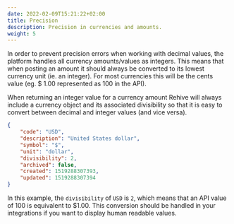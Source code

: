 ```yaml
---
date: 2022-02-09T15:21:22+02:00
title: Precision
description: Precision in currencies and amounts.
weight: 5
---
```


In order to prevent precision errors when working with decimal values, the platform handles all currency amounts/values as integers. This means that when posting an amount it should always be converted to its lowest currency unit (ie. an integer). For most currencies this will be the cents value (eg. $ 1.00 represented as 100 in the API).

When returning an integer value for a currency amount Rehive will always include a currency object and its associated divisibility so that it is easy to convert between decimal and integer values (and vice versa).

```json
{
    "code": "USD",
    "description": "United States dollar",
    "symbol": "$",
    "unit": "dollar",
    "divisibility": 2,
    "archived": false,
    "created": 1519288307393,
    "updated": 1519288307394
}
```

In this example, the `divisibility` of `USD` is `2`, which means that an API value of 100 is equivalent to $1.00. This conversion should be handled in your integrations if you want to display human readable values.
